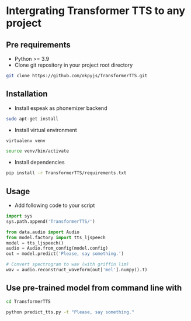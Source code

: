 # Intergrating Transformer TTS to any project

## Pre requirements
- Python >= 3.9
- Clone git repository in your project root directory
```bash
git clone https://github.com/okpyjs/TransformerTTS.git
```

## Installation
- Install espeak as phonemizer backend
```bash
sudo apt-get install 
```
- Install virtual environment
```bash
virtualenv venv
```
```bash
source venv/bin/activate
```
- Install dependencies
```bash
pip install -r TransformerTTS/requirements.txt
```

## Usage
- Add following code to your script
```python
import sys
sys.path.append('TransformerTTS/')

from data.audio import Audio
from model.factory import tts_ljspeech
model = tts_ljspeech()
audio = Audio.from_config(model.config)
out = model.predict('Please, say something.')

# Convert spectrogram to wav (with griffin lim)
wav = audio.reconstruct_waveform(out['mel'].numpy().T)
```

## Use pre-trained model from command line with
```bash
cd TransformerTTS
```
```bash
python predict_tts.py -t "Please, say something."
```
